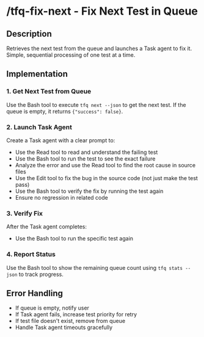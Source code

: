# /tfq-fix-next - Fix Next Test in Queue

## Description
Retrieves the next test from the queue and launches a Task agent to fix it. Simple, sequential processing of one test at a time.

## Implementation

### 1. Get Next Test from Queue
Use the Bash tool to execute `tfq next --json` to get the next test. If the queue is empty, it returns `{"success": false}`.

### 2. Launch Task Agent
Create a Task agent with a clear prompt to:
- Use the Read tool to read and understand the failing test
- Use the Bash tool to run the test to see the exact failure
- Analyze the error and use the Read tool to find the root cause in source files
- Use the Edit tool to fix the bug in the source code (not just make the test pass)
- Use the Bash tool to verify the fix by running the test again
- Ensure no regression in related code

### 3. Verify Fix
After the Task agent completes:
- Use the Bash tool to run the specific test again

### 4. Report Status
Use the Bash tool to show the remaining queue count using `tfq stats --json` to track progress.

## Error Handling

- If queue is empty, notify user
- If Task agent fails, increase test priority for retry
- If test file doesn't exist, remove from queue
- Handle Task agent timeouts gracefully